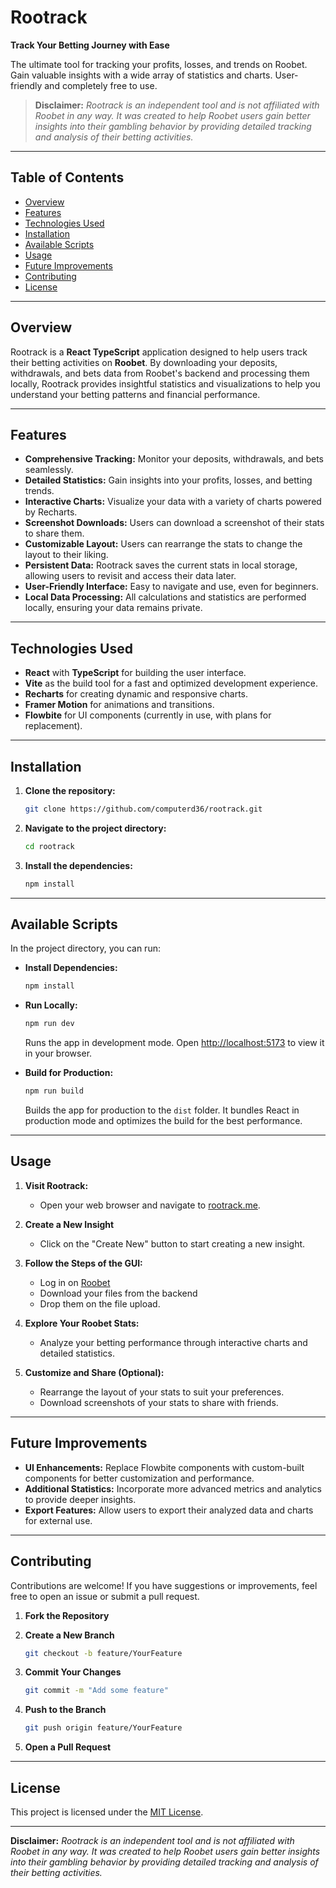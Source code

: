 # Rootrack

**Track Your Betting Journey with Ease**

The ultimate tool for tracking your profits, losses, and trends on Roobet. Gain valuable insights with a wide array of statistics and charts. User-friendly and completely free to use.

> **Disclaimer:** _Rootrack is an independent tool and is not affiliated with Roobet in any way. It was created to help Roobet users gain better insights into their gambling behavior by providing detailed tracking and analysis of their betting activities._

---

## Table of Contents

- [Overview](#overview)
- [Features](#features)
- [Technologies Used](#technologies-used)
- [Installation](#installation)
- [Available Scripts](#available-scripts)
- [Usage](#usage)
- [Future Improvements](#future-improvements)
- [Contributing](#contributing)
- [License](#license)

---

## Overview

Rootrack is a **React TypeScript** application designed to help users track their betting activities on **Roobet**. By downloading your deposits, withdrawals, and bets data from Roobet's backend and processing them locally, Rootrack provides insightful statistics and visualizations to help you understand your betting patterns and financial performance.

---

## Features

- **Comprehensive Tracking:** Monitor your deposits, withdrawals, and bets seamlessly.
- **Detailed Statistics:** Gain insights into your profits, losses, and betting trends.
- **Interactive Charts:** Visualize your data with a variety of charts powered by Recharts.
- **Screenshot Downloads:** Users can download a screenshot of their stats to share them.
- **Customizable Layout:** Users can rearrange the stats to change the layout to their liking.
- **Persistent Data:** Rootrack saves the current stats in local storage, allowing users to revisit and access their data later.
- **User-Friendly Interface:** Easy to navigate and use, even for beginners.
- **Local Data Processing:** All calculations and statistics are performed locally, ensuring your data remains private.

---

## Technologies Used

- **React** with **TypeScript** for building the user interface.
- **Vite** as the build tool for a fast and optimized development experience.
- **Recharts** for creating dynamic and responsive charts.
- **Framer Motion** for animations and transitions.
- **Flowbite** for UI components (currently in use, with plans for replacement).

---

## Installation

1. **Clone the repository:**

   ```bash
   git clone https://github.com/computerd36/rootrack.git
   ```

2. **Navigate to the project directory:**

   ```bash
   cd rootrack
   ```

3. **Install the dependencies:**

   ```bash
   npm install
   ```

---

## Available Scripts

In the project directory, you can run:

- **Install Dependencies:**

  ```bash
  npm install
  ```

- **Run Locally:**

  ```bash
  npm run dev
  ```

  Runs the app in development mode. Open [http://localhost:5173](http://localhost:5173) to view it in your browser.

- **Build for Production:**

  ```bash
  npm run build
  ```

  Builds the app for production to the `dist` folder. It bundles React in production mode and optimizes the build for the best performance.

---

## Usage

1. **Visit Rootrack:**
   - Open your web browser and navigate to [rootrack.me](https://rootrack.me).

2. **Create a New Insight**
   - Click on the "Create New" button to start creating a new insight.

3. **Follow the Steps of the GUI:**
   - Log in on [Roobet](https://roobet.com/)
   - Download your files from the backend
   - Drop them on the file upload.

5. **Explore Your Roobet Stats:**
   - Analyze your betting performance through interactive charts and detailed statistics.

6. **Customize and Share (Optional):**
   - Rearrange the layout of your stats to suit your preferences.
   - Download screenshots of your stats to share with friends.

---

## Future Improvements

- **UI Enhancements:** Replace Flowbite components with custom-built components for better customization and performance.
- **Additional Statistics:** Incorporate more advanced metrics and analytics to provide deeper insights.
- **Export Features:** Allow users to export their analyzed data and charts for external use.

---

## Contributing

Contributions are welcome! If you have suggestions or improvements, feel free to open an issue or submit a pull request.

1. **Fork the Repository**
2. **Create a New Branch**

   ```bash
   git checkout -b feature/YourFeature
   ```

3. **Commit Your Changes**

   ```bash
   git commit -m "Add some feature"
   ```

4. **Push to the Branch**

   ```bash
   git push origin feature/YourFeature
   ```

5. **Open a Pull Request**

---

## License

This project is licensed under the [MIT License](https://mit-license.org/).

---

**Disclaimer:** _Rootrack is an independent tool and is not affiliated with Roobet in any way. It was created to help Roobet users gain better insights into their gambling behavior by providing detailed tracking and analysis of their betting activities._
